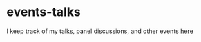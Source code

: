 # events-talks

I keep track of my talks, panel discussions, and other events [here](https://github.com/jasonbobe/events-talks/blob/master/events.md)
